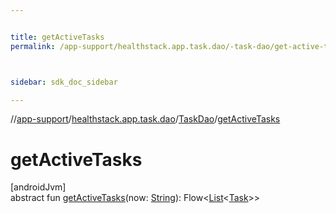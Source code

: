 ```yaml
---


title: getActiveTasks
permalink: /app-support/healthstack.app.task.dao/-task-dao/get-active-tasks.html



sidebar: sdk_doc_sidebar

---
```



//[app-support](/app-support.html)/[healthstack.app.task.dao](../index.html)/[TaskDao](index.html)/[getActiveTasks](get-active-tasks.html)



# getActiveTasks



[androidJvm]\
abstract fun [getActiveTasks](get-active-tasks.html)(now: [String](https://kotlinlang.org/api/latest/jvm/stdlib/kotlin/-string/index.html)): Flow&lt;[List](https://kotlinlang.org/api/latest/jvm/stdlib/kotlin.collections/-list/index.html)&lt;[Task](../../healthstack.app.task.entity/-task/index.html)&gt;&gt;






